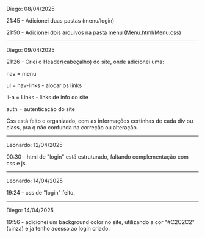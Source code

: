 Diego: 08/04/2025

21:45 - Adicionei duas pastas (menu/login) 

21:50 - Adicionei dois arquivos na pasta menu 
(Menu.html/Menu.css)

--------------------------------------------

Diego: 09/04/2025

21:26 - Criei o Header(cabeçalho) do site, onde adicionei uma:

nav = menu

ul = nav-links - alocar os links

li-a = Links - links de info do site

auth = autenticação do site

Css está feito e organizado, com as informações certinhas de cada div ou class, pra q não confunda na correção ou alteração.

--------------------------------------------------

Leonardo: 12/04/2025

00:30 - html de "login" está estruturado, faltando complementação com css e js.

-----------------------------------------------------

Leonardo: 14/04/2025

19:24 - css de "login" feito.

----------------------------------------------------

Diego: 14/04/2025

19:56 - adicionei um background color no site, utilizando a cor "#C2C2C2" (cinza) e ja tenho acesso ao login criado.